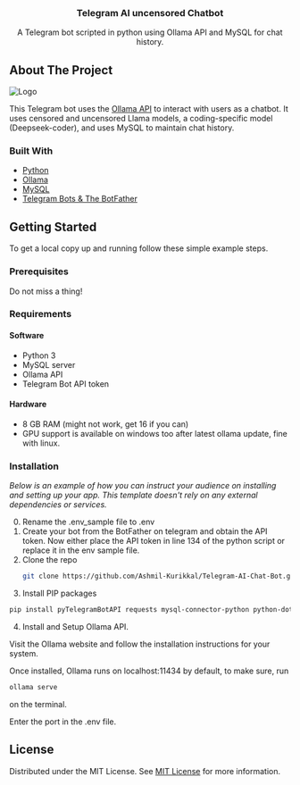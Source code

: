 
<br/>
<div align="center">

<h3 align="center">Telegram AI uncensored Chatbot</h3>
<p align="center">
A Telegram bot scripted in python using Ollama API and MySQL for chat history.


  


</p>
</div>

## About The Project

![Logo](https://i.postimg.cc/K88h3t5V/logo1.jpg)

This Telegram bot uses the [Ollama API](https://ollama.com/) to interact with users as a chatbot. It uses censored and uncensored Llama models, a coding-specific model (Deepseek-coder), and uses MySQL to maintain chat history.
### Built With

- [Python](https://python.org)
- [Ollama](https://ollama.com)
- [MySQL](https://mysql.com)
- [Telegram Bots & The BotFather](https://telegram.org/blog/bot-revolution)
## Getting Started

To get a local copy up and running follow these simple example steps.
### Prerequisites

Do not miss a thing!
### Requirements
#### Software
- Python 3
- MySQL server
- Ollama API
- Telegram Bot API token

#### Hardware
- 8 GB RAM (might not work, get 16 if you can)
- GPU support is available on windows too after latest ollama update, fine with linux.
### Installation

_Below is an example of how you can instruct your audience on installing and setting up your app. This template doesn't rely on any external dependencies or services._

0. Rename the .env_sample file to .env
1. Create your bot from the BotFather on telegram and obtain the API token. Now either place the API token in line 134 of the python script or replace it in the env sample file.
2. Clone the repo
   ```sh
   git clone https://github.com/Ashmil-Kurikkal/Telegram-AI-Chat-Bot.git
   ```
3. Install PIP packages
```bash
pip install pyTelegramBotAPI requests mysql-connector-python python-dotenv
```
4. Install and Setup Ollama API.

Visit the Ollama website and follow the installation instructions for your system.

Once installed, Ollama runs on localhost:11434 by default, to make sure, run 
```sh
ollama serve
```
on the terminal.

Enter the port in the .env file.



## License

Distributed under the MIT License. See [MIT License](https://opensource.org/licenses/MIT) for more information.